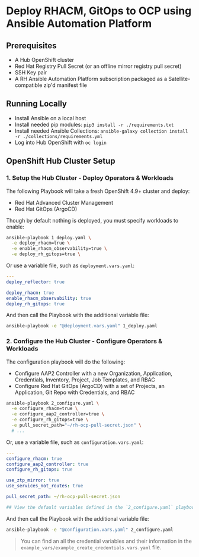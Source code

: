 # Deploy RHACM, GitOps to OCP using Ansible Automation Platform

## Prerequisites

- A Hub OpenShift cluster
- Red Hat Registry Pull Secret (or an offline mirror registry pull secret)
- SSH Key pair
- A RH Ansible Automation Platform subscription packaged as a Satellite-compatible zip'd manifest file

## Running Locally

- Install Ansible on a local host
- Install needed pip modules: `pip3 install -r ./requirements.txt`
- Install needed Ansible Collections: `ansible-galaxy collection install -r ./collections/requirements.yml`
- Log into Hub OpenShift with `oc login`

## OpenShift Hub Cluster Setup

### 1. Setup the Hub Cluster - Deploy Operators & Workloads

The following Playbook will take a fresh OpenShift 4.9+ cluster and deploy:

- Red Hat Advanced Cluster Management
- Red Hat GitOps (ArgoCD)

Though by default nothing is deployed, you must specify workloads to enable:

```bash
ansible-playbook 1_deploy.yaml \
  -e deploy_rhacm=true \
  -e enable_rhacm_observability=true \
  -e deploy_rh_gitops=true \
```

Or use a variable file, such as `deployment.vars.yaml`:

```yaml
---
deploy_reflector: true

deploy_rhacm: true
enable_rhacm_observability: true
deploy_rh_gitops: true

```

And then call the Playbook with the additional variable file:

```bash
ansible-playbook -e "@deployment.vars.yaml" 1_deploy.yaml
```

### 2. Configure the Hub Cluster - Configure Operators & Workloads

The configuration playbook will do the following:

- Configure AAP2 Controller with a new Organization, Application, Credentials, Inventory, Project, Job Templates, and RBAC
- Configure Red Hat GitOps (ArgoCD) with a set of Projects, an Application, Git Repo with Credentials, and RBAC

```bash
ansible-playbook 2_configure.yaml \
  -e configure_rhacm=true \
  -e configure_aap2_controller=true \
  -e configure_rh_gitops=true \
  -e pull_secret_path="~/rh-ocp-pull-secret.json" \
  # ...
```

Or, use a variable file, such as `configuration.vars.yaml`:

```yaml
---
configure_rhacm: true
configure_aap2_controller: true
configure_rh_gitops: true

use_ztp_mirror: true
use_services_not_routes: true

pull_secret_path: ~/rh-ocp-pull-secret.json

## View the default variables defined in the `2_configure.yaml` playbook for more control over SCM and other configuration
```

And then call the Playbook with the additional variable file:

```bash
ansible-playbook -e "@configuration.vars.yaml" 2_configure.yaml
```

> You can find an all the credential variables and their information in the `example_vars/example_create_credentials.vars.yaml` file.

